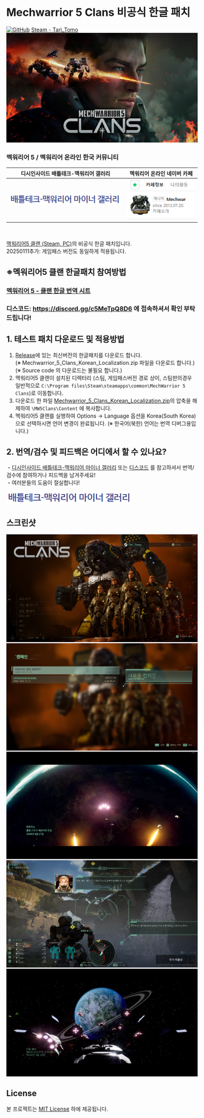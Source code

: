 # Mechwarrior 5 Clans 비공식 한글 패치
[![GitHub](https://img.shields.io/badge/License-MIT-yellow.svg)](https://github.com/TariTomo/Mechwarrior-5-Clans-Korean-Localization/blob/master/LICENSE)
[Steam - Tari_Tomo](https://steamcommunity.com/id/Tari_Tomo/)
![맥워리어 온라인 비공식 한글패치](./screenshots/main.jpg)

### 멕워리어 5 / 멕워리어 온라인 한국 커뮤니티
| 디시인사이드 배틀테크-맥워리어 갤러리 | 멕워리어 온라인 네이버 카페 |
|:-------------:|:-------------:|
| [![디시인사이드 배틀테크-맥워리어 갤러리](./screenshots/dcgall.jpg)](https://gall.dcinside.com/mgallery/board/lists?id=mwo) | [![멕워리어 온라인 네이버 카페](./screenshots/navercafe.PNG)](https://cafe.naver.com/mechon) |

<br>

[맥워리어5 클랜 (Steam, PC)](https://store.steampowered.com/app/2000890/MechWarrior_5_Clans)의 비공식 한글 패치입니다.<br>
20250111추가: 게임패스 버전도 동일하게 적용됩니다.

<!-- #### 모든 수정사항은 [여기](./version_history.md) 에서 확인이 가능합니다. -->


## ※멕워리어5 클랜 한글패치 참여방법
### [멕워리어 5 - 클랜 한글 번역 시트](https://docs.google.com/spreadsheets/d/1AoHF1gcY2FjVotVW_V6Uytf4zo-XGO7SFd5NrAFoggg/edit?usp=sharing)
### 디스코드: https://discord.gg/c5MeTpQ8D6 에 접속하셔서 확인 부탁드립니다!

## 1. 테스트 패치 다운로드 및 적용방법
1. [Release](https://github.com/angel606k/Mechwarrior-5-Clans-Korean-Localization/releases/latest)에 있는 최신버전의 한글패치를 다운로드 합니다.<br>
(※ Mechwarrior_5_Clans_Korean_Localization.zip 파일을 다운로드 합니다.)<br>
(※ Source code 의 다운로드는 불필요 합니다.)
2. 맥워리어5 클랜이 설치된 디렉터리 (스팀, 게임패스버전 경로 상이, 스팀판의경우 일반적으로 `C:\Program files\Steam\steamapps\common\MechWarrior 5 Clans`)로 이동합니다.
3. 다운로드 한 파일 [Mechwarrior_5_Clans_Korean_Localization.zip](https://github.com/angel606k/Mechwarrior-5-Clans-Korean-Localization/releases/latest)의 압축을 해제하여 `\MW5Clans\Content` 에 복사합니다.
4. 멕워리어5 클랜를 실행하여 Options -> Language 옵션을 Korea(South Korea)으로 선택하시면 언어 변경이 완료됩니다.
  (※ 한국어(북한) 언어는 번역 디버그용입니다.) 
<!--
## 1. 테스트 패치 다운로드 및 적용방법
### ([「`스팀 창작마당`」](https://steamcommunity.com/sharedfiles/filedetails/?id=2518884137)에서 모드를 구독하였을시 모드파일의 다운로드는 불필요합니다.)
1. [Release](https://github.com/angel606k/Mechwarrior-5-Korean-Localization/releases/latest)에 있는 최신버전의 한글패치를 다운로드 합니다.<br>
(※ Mechwarrior-5-Korean-Language_<버전>.zip 파일을 다운로드 합니다.)<br>
(※ Source code 의 다운로드는 불필요 합니다.)
2. 맥워리어5가 설치된 디렉터리 (일반적으로 `C:\Program files\Steam\steamapps\common\MechWarrior 5 Mercenaries`)로 이동합니다.
3. 다운로드 한 모드파일 [「`Mechwarrior-5-Korean-Mod_<버전>.zip`」](https://github.com/angel606k/Mechwarrior-5-Korean-Localization/tree/master/Build))을 `\MW5Mercs\Mods` 에 압축 해제합니다. (Mods 폴더가 없으시면 새 폴더를 작성 후 압축해제)
  (※ Mods 폴더 이하에 Korean 폴더가 존재하여야 정상입니다.)
4. 다운로드 한 언어파일 [「`Mechwarrior-5-Korean-Language_<버전>.zip`」](https://github.com/angel606k/Mechwarrior-5-Korean-Localization/releases/latest))을 `\MW5Mercs\Content` 에 압축 해제합니다.
  (※ Content 폴더 이하에 Localization 폴더가 존재햐여야 정상입니다.)
5. 멕워리어5 클랜를 실행하여 MODS -> Korean Localization_<버전> 모드를 활성화 후 게임을 재시작합니다.
6. 재시작 후 Options -> Language 옵션을 Korea(South Korea)으로 선택하시면 언어 변경이 완료됩니다.
  (※ 한국어(북한) 언어는 번역 디버그용입니다.) 
-->
## 2. 번역/검수 및 피드백은 어디에서 할 수 있나요?
・[디시인사이드 배틀테크-맥워리어 마이너 갤러리](https://gall.dcinside.com/mgallery/board/lists?id=mwo) 또는 [디스코드](https://discord.gg/c5MeTpQ8D6) 를 참고하셔서 번역/검수에 참여하거나 피드백을 남겨주세요!<br>
・여러분들의 도움이 절실합니다!<br>
<!--
### 「게임이 버전업 됨에 따라 번역문도 추가 예정입니다.」
-->
[![멕워리어 5 - 클랜 한글 번역 시트](./screenshots/dcgall.jpg)](https://docs.google.com/spreadsheets/d/1AoHF1gcY2FjVotVW_V6Uytf4zo-XGO7SFd5NrAFoggg/edit?usp=sharing)

## 스크린샷
![한글패치 적용 스크린샷 1](./screenshots/1.png)
![한글패치 적용 스크린샷 2](./screenshots/2.png)
![한글패치 적용 스크린샷 3](./screenshots/3.png)
![한글패치 적용 스크린샷 4](./screenshots/4.png)
![한글패치 적용 스크린샷 5](./screenshots/5.png)

## License

본 프로젝트는 [MIT License](./LICENSE) 하에 제공됩니다.
